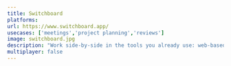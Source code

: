 ```yaml
---
title: Switchboard
platforms: 
url: https://www.switchboard.app/
usecases: ['meetings','project planning','reviews']
image: switchboard.jpg
description: "Work side-by-side in the tools you already use: web-based apps, images, files, and PDFs. Get more done together in interactive rooms for remote meetings and projects. No need to share your screen or toggle between tabs."
multiplayer: false
---
```

